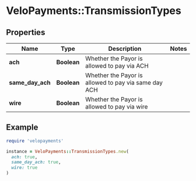 # VeloPayments::TransmissionTypes

## Properties

| Name | Type | Description | Notes |
| ---- | ---- | ----------- | ----- |
| **ach** | **Boolean** | Whether the Payor is allowed to pay via ACH |  |
| **same_day_ach** | **Boolean** | Whether the Payor is allowed to pay via same day ACH |  |
| **wire** | **Boolean** | Whether the Payor is allowed to pay via wire |  |

## Example

```ruby
require 'velopayments'

instance = VeloPayments::TransmissionTypes.new(
  ach: true,
  same_day_ach: true,
  wire: true
)
```

